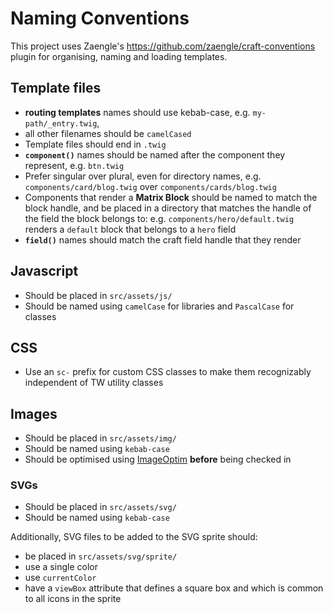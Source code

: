 # Naming Conventions

This project uses Zaengle's https://github.com/zaengle/craft-conventions plugin for organising, naming and loading templates.

## Template files

- **routing templates** names should use kebab-case, e.g. `my-path/_entry.twig`,
- all other filenames should be `camelCased`
- Template files should end in `.twig`
- **`component()`** names should be named after the component they represent, e.g. `btn.twig`
- Prefer singular over plural, even for directory names, e.g. `components/card/blog.twig` over `components/cards/blog.twig`
- Components that render a **Matrix Block** should be named to match the block handle, and be placed in a directory that matches the handle of the field the block belongs to: e.g. `components/hero/default.twig` renders a `default` block that belongs to a `hero` field
- **`field()`** names should match the craft field handle that they render

## Javascript

- Should be placed in `src/assets/js/`
- Should be named using `camelCase` for libraries and `PascalCase` for classes

## CSS

- Use an `sc-` prefix for custom CSS classes to make them recognizably independent of TW utility classes


## Images

- Should be placed in `src/assets/img/`
- Should be named using `kebab-case`
- Should be optimised using [ImageOptim](https://imageoptim.com/mac) **before** being checked in

### SVGs

- Should be placed in `src/assets/svg/`
- Should be named using `kebab-case`

Additionally, SVG files to be added to the SVG sprite should:

- be placed in `src/assets/svg/sprite/`
- use a single color
- use `currentColor`
- have a `viewBox` attribute that defines a square box and which is common to all icons in the sprite
